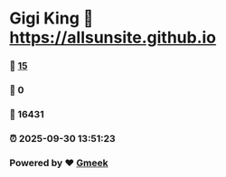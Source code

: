 # Gigi King :link: https://allsunsite.github.io 
### :page_facing_up: [15](https://allsunsite.github.io/tag.html) 
### :speech_balloon: 0 
### :hibiscus: 16431 
### :alarm_clock: 2025-09-30 13:51:23 
### Powered by :heart: [Gmeek](https://github.com/Meekdai/Gmeek)
